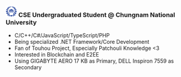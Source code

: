 ### <img src="https://raw.githubusercontent.com/0x00000FF/0x00000FF/master/images.png" height="30" /> CSE Undergraduated Student @ Chungnam National University
* C/C++/C#/JavaScript/TypeScript/PHP
* Being specialized .NET Framework/Core Development
* Fan of Touhou Project, Especially Patchouli Knowledge <3
* Interested in Blockchain and E2EE
* Using GIGABYTE AERO 17 KB as Primary, DELL Inspiron 7559 as Secondary
